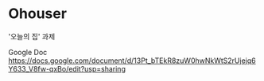 # Ohouser
'오늘의 집' 과제

Google Doc
https://docs.google.com/document/d/13Pt_bTEkR8zuW0hwNkWtS2rUjejq6Y633_V8fw-qxBo/edit?usp=sharing
